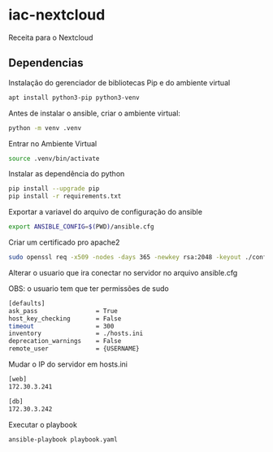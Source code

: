 # iac-nextcloud

Receita para o Nextcloud 

## Dependencias

Instalação do gerenciador de bibliotecas Pip e do ambiente virtual

~~~bash
apt install python3-pip python3-venv
~~~

Antes de instalar o ansible, criar o ambiente virtual:

~~~bash
python -m venv .venv
~~~

Entrar no Ambiente Virtual

~~~bash
source .venv/bin/activate  
~~~

Instalar as dependência do python 

~~~bash
pip install --upgrade pip
pip install -r requirements.txt
~~~

Exportar a variavel do arquivo de configuração do ansible

~~~bash
export ANSIBLE_CONFIG=$(PWD)/ansible.cfg
~~~

Criar um certificado pro apache2

~~~bash
sudo openssl req -x509 -nodes -days 365 -newkey rsa:2048 -keyout ./config_nc_web/files/ssl/ollemg.br.key -out ./config_nc_web/files/ssl/ollemg.br.crt
~~~

Alterar o usuario que ira conectar no servidor no arquivo ansible.cfg

OBS: o usuario tem que ter permissões de sudo

~~~bash
[defaults]
ask_pass                = True
host_key_checking       = False
timeout                 = 300
inventory               = ./hosts.ini
deprecation_warnings    = False
remote_user             = {USERNAME}
~~~

Mudar o IP do servidor em hosts.ini

~~~bash
[web]
172.30.3.241

[db]
172.30.3.242
~~~

Executar o playbook

~~~bash
ansible-playbook playbook.yaml
~~~
